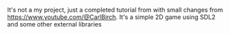 It's not a my project, just a completed tutorial from with small changes from https://www.youtube.com/@CarlBirch. 
It's a simple 2D game using SDL2 and some other external libraries
